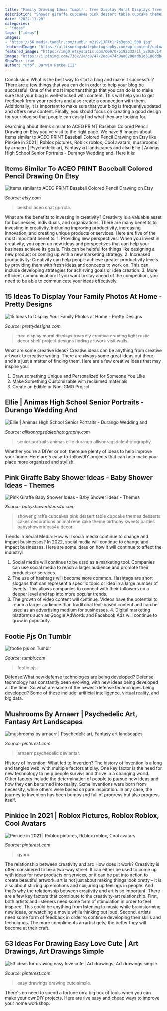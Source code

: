 ```yaml
---
title: "Family Drawing Ideas Tumblr : Tree Display Mural Displays Trees Diy Creative Creating Light Rustic Decor Shelf Project Designs Finding Artwork Visit Walls"
description: "Shower giraffe cupcakes pink dessert table cupcake themes desserts cakes decorations animal rene cake theme birthday sweets parties babyshowerideas4u decor"
date: "2022-11-28"
categories:
- "ideas"
tags: ["ideas"]
images:
- "https://66.media.tumblr.com/tumblr_m219v1JFAt1r7e3goo1_500.jpg"
featuredImage: "https://allisonragsdalephotography.com/wp-content/uploads/2013/07/allisonragsdalephotography-5727.jpg"
featured_image: "https://img0.etsystatic.com/000/0/5192332/il_570xN.14713920.jpg"
image: "https://i.pinimg.com/736x/2e/c0/47/2ec0474d9aa6208adb1d6186ddbca227.jpg"
ShowToc: true
author: "Prof. Darwin Ratke III"
---
```



Conclusion: What is the best way to start a blog and make it successful?
There are a few things that you can do in order to help your blog be successful. One of the most important things that you can do is to make sure that your blog is well-stocked with content. This will help you to get feedback from your readers and also create a connection with them. Additionally, it is important to make sure that your blog is frequentlyupdated and offers new content. Finally, you should focus on creating a good design for your blog so that people can easily find what they are looking for.

	

		
searching about Items similar to ACEO PRINT Baseball Colored Pencil Drawing on Etsy you've visit to the right page. We have 8 Images about Items similar to ACEO PRINT Baseball Colored Pencil Drawing on Etsy like Pinkiee in 2021 | Roblox pictures, Roblox roblox, Cool avatars, mushrooms by arnaerr | Psychedelic art, Fantasy art landscapes and also Ellie | Animas High School Senior Portraits - Durango Wedding and. Here it is:
		
    
## Items Similar To ACEO PRINT Baseball Colored Pencil Drawing On Etsy

<img loading=lazy src="https://img0.etsystatic.com/000/0/5192332/il_570xN.14713920.jpg" onerror="this.onerror=null;this.src='https://tse1.mm.bing.net/th?id=OIP.mHYVEUCgDK1ozf5AXXX5kQHaKX&amp;pid=15.1';" alt="Items similar to ACEO PRINT Baseball Colored Pencil Drawing on Etsy">

_Source: etsy.com_

>beisbol aceo caat gurrola. 

	

What are the benefits to investing in creativity?
Creativity is a valuable asset for businesses, individuals, and organizations. There are many benefits to investing in creativity, including improving productivity, increasing innovation, and creating unique products or services. Here are five of the most important benefits: 1. Providing new perspectives: When you invest in creativity, you open up new ideas and perspectives that can help your business achieve its goals. This can be helpful for things like designing a new product or coming up with a new marketing strategy. 2. Increased productivity: Creativity can help people achieve greater productivity levels by providing them with fresh ideas and concepts to work on. This can include developing strategies for achieving goals or idea creation. 3. More efficient communication: If you want to stay ahead of the competition, you need to be able to communicate your ideas effectively.

    
## 15 Ideas To Display Your Family Photos At Home - Pretty Designs

<img loading=lazy src="https://www.prettydesigns.com/wp-content/uploads/2015/07/15-ideas-to-display-your-family-photos-at-home14.jpg" onerror="this.onerror=null;this.src='https://tse4.mm.bing.net/th?id=OIP.C_yJj4vTpWg2xzF4L5quXwHaKX&amp;pid=15.1';" alt="15 Ideas to Display Your Family Photos at Home - Pretty Designs">

_Source: prettydesigns.com_

>tree display mural displays trees diy creative creating light rustic decor shelf project designs finding artwork visit walls. 

	

What are some creative ideas?
Creative ideas can be anything from creative artwork to creative writing. There are always some great ideas out there and it's just a matter of finding them. Here are a few creative ideas that may inspire you:
1. Draw something Unique and Personalized for Someone You Like
2. Make Something Customizable with reclaimed materials
3. Create an Edible or Non-GMO Project

    
## Ellie | Animas High School Senior Portraits - Durango Wedding And

<img loading=lazy src="https://allisonragsdalephotography.com/wp-content/uploads/2013/07/allisonragsdalephotography-5727.jpg" onerror="this.onerror=null;this.src='https://tse4.mm.bing.net/th?id=OIP.eR9zfPSOytNHbLM_vOiuyQHaLI&amp;pid=15.1';" alt="Ellie | Animas High School Senior Portraits - Durango Wedding and">

_Source: allisonragsdalephotography.com_

>senior portraits animas ellie durango allisonragsdalephotography. 

	

Whether you're a DIYer or not, there are plenty of ideas to help improve your home. Here are 5 easy-to-followDIY projects that can help make your place more organized and stylish.

    
## Pink Giraffe Baby Shower Ideas - Baby Shower Ideas - Themes

<img loading=lazy src="https://babyshowerideas4u.com/wp-content/uploads/2014/04/Pink-Giraffe-Baby-Shower-Dessert-Table-giraffe-cupcake-wrappers.jpg" onerror="this.onerror=null;this.src='https://tse4.mm.bing.net/th?id=OIP.LzSCxqDl00ImogppHC3OvgHaLe&amp;pid=15.1';" alt="Pink Giraffe Baby Shower Ideas - Baby Shower Ideas - Themes">

_Source: babyshowerideas4u.com_

>shower giraffe cupcakes pink dessert table cupcake themes desserts cakes decorations animal rene cake theme birthday sweets parties babyshowerideas4u decor. 

	

Trends in Social Media: How will social media continue to change and impact businesses?
In 2022, social media will continue to change and impact businesses. Here are some ideas on how it will continue to affect the industry: 
1. Social media will continue to be used as a marketing tool. Companies can use social media to reach a larger audience and promote their products or services. 
2. The use of hashtags will become more common. Hashtags are short slogans that can represent a specific topic or idea in a large number of tweets. This allows companies to connect with their followers on a deeper level and tap into more popular trends. 
3. The growth of video content will continue. Videos have the potential to reach a larger audience than traditional text-based content and can be used as an advertising medium for businesses. 4. Digital marketing platforms such as Google AdWords and Facebook Ads will continue to grow in popularity.

    
## Footie Pjs On Tumblr

<img loading=lazy src="https://66.media.tumblr.com/tumblr_m219v1JFAt1r7e3goo1_500.jpg" onerror="this.onerror=null;this.src='https://tse3.mm.bing.net/th?id=OIP.9PltuogKX_Psf_0ekLjRSAHaJ7&amp;pid=15.1';" alt="footie pjs on Tumblr">

_Source: tumblr.com_

>footie pjs. 

	

Defense:What new defense technologies are being developed?
Defense technology has constantly been evolving, with new ideas being developed all the time. So what are some of the newest defense technologies being developed? Some of these include: artificial intelligence, virtual reality, and big data.

    
## Mushrooms By Arnaerr | Psychedelic Art, Fantasy Art Landscapes

<img loading=lazy src="https://i.pinimg.com/736x/53/ac/6b/53ac6b162e0462c7bcf14099daedd4e9.jpg" onerror="this.onerror=null;this.src='https://tse1.mm.bing.net/th?id=OIP.FdHb99w9Gz7wTiMvEyVOHAHaKt&amp;pid=15.1';" alt="mushrooms by arnaerr | Psychedelic art, Fantasy art landscapes">

_Source: pinterest.com_

>arnaerr psychedelic deviantar. 

	

History of Invention: What led to Invention?
The history of invention is a long and tangled web, with multiple factors at play. One key factor is the need for new technology to help people survive and thrive in a changing world. Other factors include the determination of people to pursue new ideas and how they can be turned into reality. Some inventions were born from necessity, while others were based on pure inspiration. In any case, the journey to Invention has been bumpy and full of progress but also progress itself.

    
## Pinkiee In 2021 | Roblox Pictures, Roblox Roblox, Cool Avatars

<img loading=lazy src="https://i.pinimg.com/736x/2e/c0/47/2ec0474d9aa6208adb1d6186ddbca227.jpg" onerror="this.onerror=null;this.src='https://tse2.mm.bing.net/th?id=OIP.aEurISryJgBIZBmFqjs66wHaOc&amp;pid=15.1';" alt="Pinkiee in 2021 | Roblox pictures, Roblox roblox, Cool avatars">

_Source: pinterest.com_

>gyaru. 

	

The relationship between creativity and art: How does it work?
Creativity is often considered to be a two-way street. It can either be used to come up with ideas for new products or services, or it can be put into action to create beautiful artwork. art is not just about making things look pretty – it is also about stirring up emotions and conjuring up feelings in people. And that’s why the relationship between creativity and art is so important.
There are a few key factors that contribute to the creativity-art relationship. First, both artists and listeners need some form of stimulation in order to feel inspired. This could be anything from listening to music while brainstorming new ideas, or watching a movie while thinking out loud. Second, artists need some form of feedback in order to continue developing their skills and techniques. The more compliments an artist gets, the better they will become at their craft.

    
## 53 Ideas For Drawing Easy Love Cute | Art Drawings, Art Drawings Simple

<img loading=lazy src="https://i.pinimg.com/736x/50/d7/a2/50d7a26d1d6dc95a1aee45f511f4900c.jpg" onerror="this.onerror=null;this.src='https://tse1.mm.bing.net/th?id=OIP.R-Y06AHdNUpyXKOygdPkNQAAAA&amp;pid=15.1';" alt="53 ideas for drawing easy love cute | Art drawings, Art drawings simple">

_Source: pinterest.com_

>easy drawings drawing cute simple. 

	

There's no need to spend a fortune on a big box of tools when you can make your ownDIY projects. Here are five easy and cheap ways to improve your home workshop.

